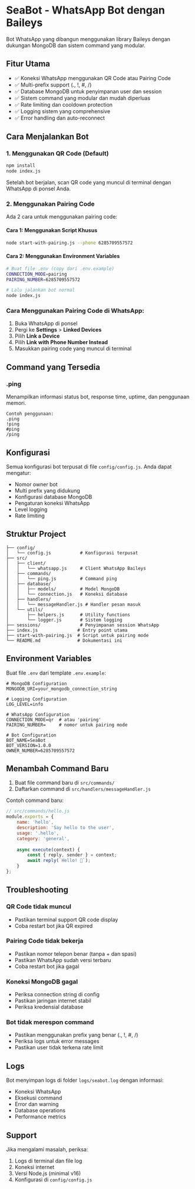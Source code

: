 # SeaBot - WhatsApp Bot dengan Baileys

Bot WhatsApp yang dibangun menggunakan library Baileys dengan dukungan MongoDB dan sistem command yang modular.

## Fitur Utama

- ✅ Koneksi WhatsApp menggunakan QR Code atau Pairing Code
- ✅ Multi-prefix support (., !, #, /)
- ✅ Database MongoDB untuk penyimpanan user dan session
- ✅ Sistem command yang modular dan mudah diperluas
- ✅ Rate limiting dan cooldown protection
- ✅ Logging sistem yang comprehensive
- ✅ Error handling dan auto-reconnect

## Cara Menjalankan Bot

### 1. Menggunakan QR Code (Default)

```bash
npm install
node index.js
```

Setelah bot berjalan, scan QR code yang muncul di terminal dengan WhatsApp di ponsel Anda.

### 2. Menggunakan Pairing Code

Ada 2 cara untuk menggunakan pairing code:

#### Cara 1: Menggunakan Script Khusus
```bash
node start-with-pairing.js --phone 6285709557572
```

#### Cara 2: Menggunakan Environment Variables
```bash
# Buat file .env (copy dari .env.example)
CONNECTION_MODE=pairing
PAIRING_NUMBER=6285709557572

# Lalu jalankan bot normal
node index.js
```

### Cara Menggunakan Pairing Code di WhatsApp:

1. Buka WhatsApp di ponsel
2. Pergi ke **Settings** > **Linked Devices**
3. Pilih **Link a Device**
4. Pilih **Link with Phone Number Instead**
5. Masukkan pairing code yang muncul di terminal

## Command yang Tersedia

### .ping
Menampilkan informasi status bot, response time, uptime, dan penggunaan memori.

```
Contoh penggunaan:
.ping
!ping
#ping
/ping
```

## Konfigurasi

Semua konfigurasi bot terpusat di file `config/config.js`. Anda dapat mengatur:

- Nomor owner bot
- Multi prefix yang didukung
- Konfigurasi database MongoDB
- Pengaturan koneksi WhatsApp
- Level logging
- Rate limiting

## Struktur Project

```
├── config/
│   └── config.js           # Konfigurasi terpusat
├── src/
│   ├── client/
│   │   └── whatsapp.js     # Client WhatsApp Baileys
│   ├── commands/
│   │   └── ping.js         # Command ping
│   ├── database/
│   │   ├── models/         # Model MongoDB
│   │   └── connection.js   # Koneksi database
│   ├── handlers/
│   │   └── messageHandler.js # Handler pesan masuk
│   └── utils/
│       ├── helpers.js      # Utility functions
│       └── logger.js       # Sistem logging
├── sessions/               # Penyimpanan session WhatsApp
├── index.js               # Entry point utama
├── start-with-pairing.js  # Script untuk pairing mode
└── README.md              # Dokumentasi ini
```

## Environment Variables

Buat file `.env` dari template `.env.example`:

```env
# MongoDB Configuration
MONGODB_URI=your_mongodb_connection_string

# Logging Configuration
LOG_LEVEL=info

# WhatsApp Configuration
CONNECTION_MODE=qr  # atau 'pairing'
PAIRING_NUMBER=     # nomor untuk pairing mode

# Bot Configuration
BOT_NAME=SeaBot
BOT_VERSION=1.0.0
OWNER_NUMBER=6285709557572
```

## Menambah Command Baru

1. Buat file command baru di `src/commands/`
2. Daftarkan command di `src/handlers/messageHandler.js`

Contoh command baru:

```javascript
// src/commands/hello.js
module.exports = {
    name: 'hello',
    description: 'Say hello to the user',
    usage: '.hello',
    category: 'general',
    
    async execute(context) {
        const { reply, sender } = context;
        await reply(`Hello! 👋`);
    }
};
```

## Troubleshooting

### QR Code tidak muncul
- Pastikan terminal support QR code display
- Coba restart bot jika QR expired

### Pairing Code tidak bekerja
- Pastikan nomor telepon benar (tanpa + dan spasi)
- Pastikan WhatsApp sudah versi terbaru
- Coba restart bot jika gagal

### Koneksi MongoDB gagal
- Periksa connection string di config
- Pastikan jaringan internet stabil
- Periksa kredensial database

### Bot tidak merespon command
- Pastikan menggunakan prefix yang benar (., !, #, /)
- Periksa logs untuk error messages
- Pastikan user tidak terkena rate limit

## Logs

Bot menyimpan logs di folder `logs/seabot.log` dengan informasi:
- Koneksi WhatsApp
- Eksekusi command
- Error dan warning
- Database operations
- Performance metrics

## Support

Jika mengalami masalah, periksa:
1. Logs di terminal dan file log
2. Koneksi internet
3. Versi Node.js (minimal v16)
4. Konfigurasi di `config/config.js`